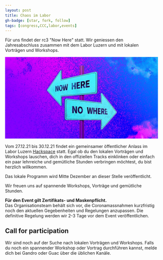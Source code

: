 ```yaml
---
layout: post
title: Chaos im Labor
gh-badge: [star, fork, follow]
tags: [congress,CCC,labor,events]
---
```



Für uns findet der rc3 "Now Here" statt. Wir geniessen den Jahresabschluss zusammen mit dem Labor Luzern und mit lokalen Vorträgen und Workshops.

<img src="../img/rc3_motto.jpeg">

Vom 27.12.21 bis 30.12.21 findet ein gemeinsamer öffentlicher Anlass im Labor Luzern [Hackspace](https://laborluzern.ch/) statt. Egal ob du den lokalen Vorträgen und Workshops lauschen, dich in den offiziellen Tracks einklinken oder einfach ein paar lehrreiche und gemütliche Stunden verbringen möchtest, du bist herzlich willkommen.

Das lokale Programm wird Mitte Dezember an dieser Stelle veröffentlicht.

Wir freuen uns auf spannende Workshops, Vorträge und gemütliche Stunden.

__Für den Event gilt Zertifikats- und Maskenpflicht.__  
Das Organisationsteam behält sich vor, die Coronamassnahmen kurzfristig noch den aktuellen Gegebenheiten und Regelungen anzupassen. Die definitive Regelung werden wir 2-3 Tage vor dem Event veröffentlichen.


## Call for participation

Wir sind noch auf der Suche nach lokalen Vorträgen und Workshops. Falls du noch ein spannender Workshop oder Vortrag durchführen kannst, melde dich bei Gandro oder Guac über die üblichen Kanäle.
